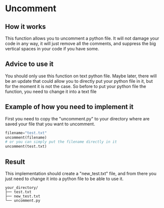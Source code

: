 # Uncomment

## How it works

This function allows you to uncomment a python file. It will not damage your code in any way, it will just remove all the comments, and suppress the big vertical spaces in your code if you have some.

## Advice to use it

You should only use this function on text python file. Maybe later, there will be an update that could allow you to directly put your python file in it, but for the moment it is not the case. So before to put your python file the function, you need to change it into a text file

## Example of how you need to implement it

First you need to copy the "uncomment.py" to your directory where are saved your file that you want to uncomment.

```python
filename="test.txt"
uncomment(filename)
# or you can simply put the filename directly in it
uncomment(test.txt)
```

## Result

This implementation should create a "new_test.txt" file, and from there you just need to change it into a python file to be able to use it.

```
your_directory/
├── test.txt
├── new_test.txt
└── uncomment.py
```

